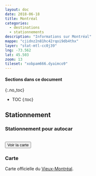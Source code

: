 ```yaml
---
layout: doc
date: 2018-06-18
title: Montréal
categories:
  - destinations
  - stationnements
description: "Informations sur Montréal"
mappe: "cjidnz2n81hc42rqoi9db4thx"
layer: "stat-mtl-cc0j39"
lng: -73.562
lat: 45.503
zoom: 13
tileset: "xobpam666.dyaimco9"
---
```


#### Sections dans ce document
{:.no_toc}
* TOC
{:toc}

## Stationnement

### Stationnement pour autocar

<br>
<input class="uk-button uk-button-primary uk-width-1-1" type="button" onclick="location.href='/mappes/mappe-stationnement-quebec/index.html?mappe={{ page.mappe }}&layer={{ page.layer }}&lng={{ page.lng }}&lat={{ page.lat }}&zoom={{ page.zoom }}&tileset={{ page.tileset }}'" value="Voir la carte">

### Carte

Carte officielle du [Vieux-Montréal](http://www.octgm.com/toolkit/EN_Carte_Stationnement_d_autobus_2012_2014.pdf).
